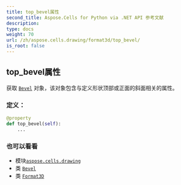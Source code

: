 ```yaml
---
title: top_bevel属性
second_title: Aspose.Cells for Python via .NET API 参考文献
description:
type: docs
weight: 70
url: /zh/aspose.cells.drawing/format3d/top_bevel/
is_root: false
---
```

## top_bevel属性

获取 [`Bevel`](/cells/python-net/zh/aspose.cells.drawing/bevel) 对象，该对象包含与定义形状顶部或正面的斜面相关的属性。
### 定义：
```python
@property
def top_bevel(self):
    ...
```

### 也可以看看
* 模块[`aspose.cells.drawing`](../../)
* 类 [`Bevel`](/cells/python-net/zh/aspose.cells.drawing/bevel)
* 类 [`Format3D`](/cells/python-net/zh/aspose.cells.drawing/format3d)
